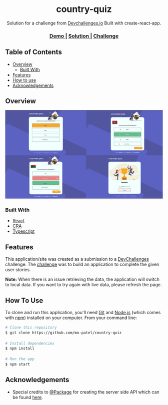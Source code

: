 <h1 align="center">country-quiz</h1>

<div align="center">
   Solution for a challenge from  <a href="http://devchallenges.io" target="_blank">Devchallenges.io</a>
   Built with create-react-app.
</div>

<div align="center">
  <h3>
    <a href="https://country-quiz-orpin.vercel.app/">
      Demo
    </a>
    <span> | </span>
    <a href="https://github.com/mo-patel/country-quiz">
      Solution
    </a>
    <span> | </span>
    <a href="https://devchallenges.io/challenges/Bu3G2irnaXmfwQ8sZkw8#">
      Challenge
    </a>
  </h3>
</div>

<!-- TABLE OF CONTENTS -->

## Table of Contents

- [Overview](#overview)
  - [Built With](#built-with)
- [Features](#features)
- [How to use](#how-to-use)
- [Acknowledgements](#acknowledgements)

<!-- OVERVIEW -->

## Overview

![screenshot](./demoScreenshots/collage.jpg)

### Built With

<!-- This section should list any major frameworks that you built your project using. Here are a few examples.-->

- [React](https://reactjs.org/)
- [CRA](https://create-react-app.dev/)
- [Typescript](https://www.typescriptlang.org/)

## Features

This application/site was created as a submission to a [DevChallenges](https://devchallenges.io/challenges) challenge. The [challenge](https://devchallenges.io/challenges/Bu3G2irnaXmfwQ8sZkw8) was to build an application to complete the given user stories.

<strong>Note:</strong> When there is an issue retrieving the data, the application will switch to local data. If you want to try again with live data, please refresh the page.

## How To Use
To clone and run this application, you'll need [Git](https://git-scm.com) and [Node.js](https://nodejs.org/en/download/) (which comes with [npm](http://npmjs.com)) installed on your computer. From your command line:

```bash
# Clone this repository
$ git clone https://github.com/mo-patel/country-quiz

# Install dependencies
$ npm install

# Run the app
$ npm start
```

## Acknowledgements

- Special credits to [@Package](https://github.com/Package) for creating the server side API which can be found [here](https://github.com/Package/countries-quiz-service-api).

